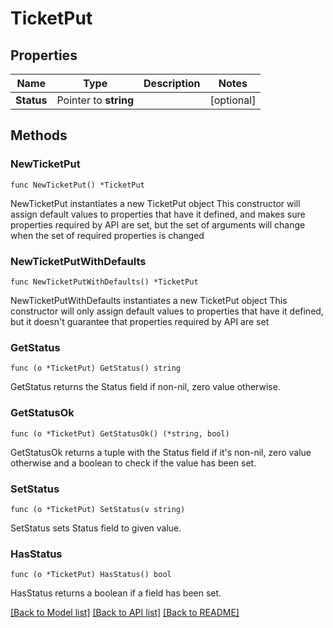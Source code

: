 # TicketPut

## Properties

Name | Type | Description | Notes
------------ | ------------- | ------------- | -------------
**Status** | Pointer to **string** |  | [optional] 

## Methods

### NewTicketPut

`func NewTicketPut() *TicketPut`

NewTicketPut instantiates a new TicketPut object
This constructor will assign default values to properties that have it defined,
and makes sure properties required by API are set, but the set of arguments
will change when the set of required properties is changed

### NewTicketPutWithDefaults

`func NewTicketPutWithDefaults() *TicketPut`

NewTicketPutWithDefaults instantiates a new TicketPut object
This constructor will only assign default values to properties that have it defined,
but it doesn't guarantee that properties required by API are set

### GetStatus

`func (o *TicketPut) GetStatus() string`

GetStatus returns the Status field if non-nil, zero value otherwise.

### GetStatusOk

`func (o *TicketPut) GetStatusOk() (*string, bool)`

GetStatusOk returns a tuple with the Status field if it's non-nil, zero value otherwise
and a boolean to check if the value has been set.

### SetStatus

`func (o *TicketPut) SetStatus(v string)`

SetStatus sets Status field to given value.

### HasStatus

`func (o *TicketPut) HasStatus() bool`

HasStatus returns a boolean if a field has been set.


[[Back to Model list]](../README.md#documentation-for-models) [[Back to API list]](../README.md#documentation-for-api-endpoints) [[Back to README]](../README.md)


